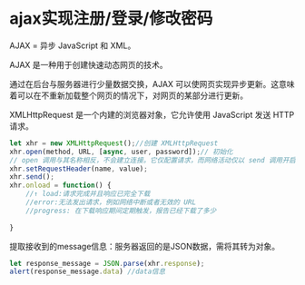 # ajax实现注册/登录/修改密码
AJAX = 异步 JavaScript 和 XML。

AJAX 是一种用于创建快速动态网页的技术。

通过在后台与服务器进行少量数据交换，AJAX 可以使网页实现异步更新。这意味着可以在不重新加载整个网页的情况下，对网页的某部分进行更新。

XMLHttpRequest 是一个内建的浏览器对象，它允许使用 JavaScript 发送 HTTP 请求。
```javascript
let xhr = new XMLHttpRequest();//创建 XMLHttpRequest
xhr.open(method, URL, [async, user, password]);// 初始化
// open 调用与其名称相反，不会建立连接。它仅配置请求，而网络活动仅以 send 调用开启。
xhr.setRequestHeader(name, value);
xhr.send();
xhr.onload = function() { 
    //↑ load:请求完成并且响应已完全下载
    //error:无法发出请求，例如网络中断或者无效的 URL
    //progress: 在下载响应期间定期触发，报告已经下载了多少
    
}
```
提取接收到的message信息：服务器返回的是JSON数据，需将其转为对象。
```javascript
let response_message = JSON.parse(xhr.response);
alert(response_message.data) //data信息
```
